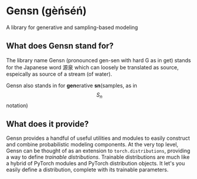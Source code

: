 # Gensn (gèńséń)
A library for generative and sampling-based modeling

## What does Gensn stand for?
The library name Gensn (pronounced gen-sen with hard G as in get) stands for the Japanese word 源泉 which can loosely be translated as source, espeically as source of a stream (of water).

Gensn also stands in for **gen**erative **sn**(samples, as in $$S_n$$ notation)

## What does it provide?
Gensn provides a handful of useful utilities and modules to easily construct and combine probabilistic modeling components. At the very top level, Gensn can be thought of as an extension to `torch.distributions`, providing a way to define *trainable distributions*. Trainable distributions are much like a hybrid of PyTorch modules and PyTorch distribution objects. It let's you easily define a distribution, complete with its trainable parameters.